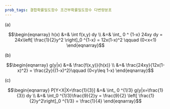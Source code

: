 ```yaml
---
prob_tags: 결합확률밀도함수 조건부확률밀도함수 다변량분포
---
```

(a)
<div>

$$\begin{eqnarray}
h(x) &=& \int f(x,y) dy \\
&=& \int_ 0 ^ {1-x} 24xy dy = 24x\left[ \frac{1}{2}y^2 \right]_0 ^{1-x} = 12x(1-x)^2  \qquad (0<x<1)
\end{eqnarray}$$

</div>

(b)
<div>

$$\begin{eqnarray}
g(y|x) &=& \frac{f(x,y)}{h(x)} \\
&=& \frac{24xy}{12x(1-x)^2} = \frac{2y}{(1-x)^2}\qquad (0<y\leq 1-x)
\end{eqnarray}$$

</div>

(c)
<div>

$$\begin{eqnarray}
P[Y<X|X=\frac{1}{3}] &=& \int_ 0 ^{1/3} g(y|x=\frac{1}{3}) dy \\
&=& \int_0 ^{1/3}\frac{9}{2}y = \frac{9}{2} \left[ \frac{1}{2}y^2\right]_0 ^{1/3} = \frac{1}{4}
\end{eqnarray}$$

</div>  
